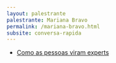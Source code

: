 ```yaml
---
layout: palestrante
palestrante: Mariana Bravo
permalink: /mariana-bravo.html
subsite: conversa-rapida
---
```


* [Como as pessoas viram experts](/conversa-rapida/mariana-bravo-como-as-pessoas-viram-experts)
